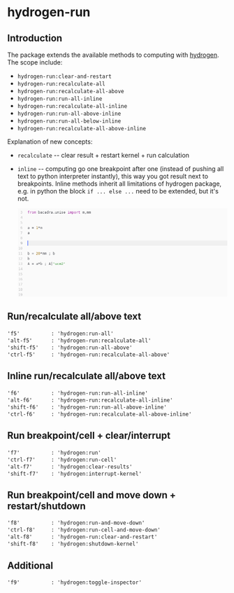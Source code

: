 # hydrogen-run

## Introduction

The package extends the available methods to computing with [hydrogen](https://atom.io/packages/hydrogen). The scope include:

* `hydrogen-run:clear-and-restart`
* `hydrogen-run:recalculate-all`
* `hydrogen-run:recalculate-all-above`
* `hydrogen-run:run-all-inline`
* `hydrogen-run:recalculate-all-inline`
* `hydrogen-run:run-all-above-inline`
* `hydrogen-run:run-all-below-inline`
* `hydrogen-run:recalculate-all-above-inline`

Explanation of new concepts:

* `recalculate` -- clear result + restart kernel + run calculation
* `inline` -- computing go one breakpoint after one (instead of pushing all text to python interpreter instantly), this way you got result next to breakpoints. Inline methods inherit all limitations of hydrogen package, e.g. in python the block `if ... else ...` need to be extended, but it's not.

  ![inline-gif](ppt-1.gif)


## Run/recalculate all/above text

```
'f5'          : 'hydrogen:run-all'
'alt-f5'      : 'hydrogen-run:recalculate-all'
'shift-f5'    : 'hydrogen:run-all-above'
'ctrl-f5'     : 'hydrogen-run:recalculate-all-above'
```


## Inline run/recalculate all/above text

```
'f6'          : 'hydrogen-run:run-all-inline'
'alt-f6'      : 'hydrogen-run:recalculate-all-inline'
'shift-f6'    : 'hydrogen-run:run-all-above-inline'
'ctrl-f6'     : 'hydrogen-run:recalculate-all-above-inline'
```


## Run breakpoint/cell + clear/interrupt

```
'f7'          : 'hydrogen:run'
'ctrl-f7'     : 'hydrogen:run-cell'
'alt-f7'      : 'hydrogen:clear-results'
'shift-f7'    : 'hydrogen:interrupt-kernel'
```


## Run breakpoint/cell and move down + restart/shutdown

```
'f8'          : 'hydrogen:run-and-move-down'
'ctrl-f8'     : 'hydrogen:run-cell-and-move-down'
'alt-f8'      : 'hydrogen-run:clear-and-restart'
'shift-f8'    : 'hydrogen:shutdown-kernel'
```


## Additional

```
'f9'          : 'hydrogen:toggle-inspector'
```
